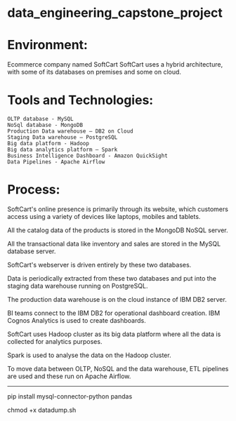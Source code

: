 # data_engineering_capstone_project


# Environment:

Ecommerce company named SoftCart
SoftCart uses a hybrid architecture, with some of its databases on premises and some on cloud.

# Tools and Technologies:

    OLTP database - MySQL
    NoSql database - MongoDB
    Production Data warehouse – DB2 on Cloud
    Staging Data warehouse – PostgreSQL
    Big data platform - Hadoop
    Big data analytics platform – Spark
    Business Intelligence Dashboard - Amazon QuickSight 
    Data Pipelines - Apache Airflow

# Process:

SoftCart's online presence is primarily through its website, which customers access using a variety of devices like laptops, mobiles and tablets.

All the catalog data of the products is stored in the MongoDB NoSQL server.

All the transactional data like inventory and sales are stored in the MySQL database server.

SoftCart's webserver is driven entirely by these two databases.

Data is periodically extracted from these two databases and put into the staging data warehouse running on PostgreSQL.

The production data warehouse is on the cloud instance of IBM DB2 server.

BI teams connect to the IBM DB2 for operational dashboard creation. IBM Cognos Analytics is used to create dashboards.

SoftCart uses Hadoop cluster as its big data platform where all the data is collected for analytics purposes.

Spark is used to analyse the data on the Hadoop cluster.

To move data between OLTP, NoSQL and the data warehouse, ETL pipelines are used and these run on Apache Airflow.




---------------------
pip install mysql-connector-python pandas


chmod +x datadump.sh
